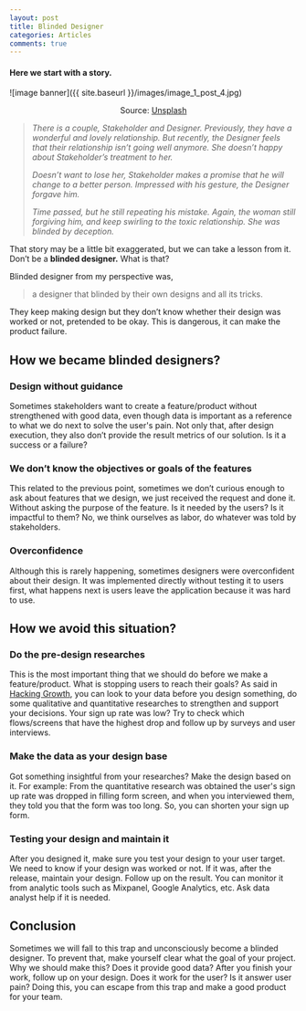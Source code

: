 ```yaml
---
layout: post
title: Blinded Designer
categories: Articles
comments: true
---
```


#### Here we start with a story.

![image banner]({{ site.baseurl }}/images/image_1_post_4.jpg)

<p style="text-align: center;">Source: <a href="https://unsplash.com/photos/F85pIdl7cS8">Unsplash</a></p>

> *There is a couple, Stakeholder and Designer. Previously, they have a wonderful and lovely relationship. But recently, the Designer feels that their relationship isn’t going well anymore. She doesn’t happy about Stakeholder’s treatment to her.* 
>
>
> *Doesn’t want to lose her, Stakeholder makes a promise that he will change to a better person. Impressed with his gesture, the Designer forgave him.*
>
>
> *Time passed, but he still repeating his mistake. Again, the woman still forgiving him, and keep swirling to the toxic relationship. She was blinded by deception.*

That story may be a little bit exaggerated, but we can take a lesson from it. Don’t be a **blinded designer.** What is that?

Blinded designer from my perspective was,

> a designer that blinded by their own designs and all its tricks.

They keep making design but they don’t know whether their design was worked or not, pretended to be okay. This is dangerous, it can make the product failure.

## How we became blinded designers?

### Design without guidance

Sometimes stakeholders want to create a feature/product without strengthened with good data, even though data is important as a reference to what we do next to solve the user's pain. Not only that, after design execution, they also don’t provide the result metrics of our solution. Is it a success or a failure?

### We don’t know the objectives or goals of the features

This related to the previous point, sometimes we don’t curious enough to ask about features that we design, we just received the request and done it. Without asking the purpose of the feature. Is it needed by the users? Is it impactful to them? No, we think ourselves as labor, do whatever was told by stakeholders.

### Overconfidence

Although this is rarely happening, sometimes designers were overconfident about their design. It was implemented directly without testing it to users first, what happens next is users leave the application because it was hard to use.

## How we avoid this situation?

### Do the pre-design researches

This is the most important thing that we should do before we make a feature/product. What is stopping users to reach their goals? As said in [Hacking Growth](https://www.goodreads.com/book/show/31625067-hacking-growth), you can look to your data before you design something, do some qualitative and quantitative researches to strengthen and support your decisions. Your sign up rate was low? Try to check which flows/screens that have the highest drop and follow up by surveys and user interviews.

### Make the data as your design base
Got something insightful from your researches? Make the design based on it. For example: From the quantitative research was obtained the user's sign up rate was dropped in filling form screen, and when you interviewed them, they told you that the form was too long. So, you can shorten your sign up form.

### Testing your design and maintain it

After you designed it, make sure you test your design to your user target. We need to know if your design was worked or not. If it was, after the release, maintain your design. Follow up on the result. You can monitor it from analytic tools such as Mixpanel, Google Analytics, etc. Ask data analyst help if it is needed.

## Conclusion

Sometimes we will fall to this trap and unconsciously become a blinded designer. To prevent that, make yourself clear what the goal of your project. Why we should make this? Does it provide good data? After you finish your work, follow up on your design. Does it work for the user? Is it answer user pain? Doing this, you can escape from this trap and make a good product for your team.
